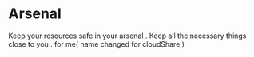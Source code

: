# Arsenal
Keep your resources safe in your arsenal . Keep all the necessary things close to you .
for me( name changed for cloudShare ) 

